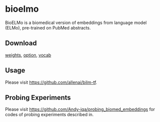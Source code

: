 # bioelmo
BioELMo is a biomedical version of embeddings from language model (ELMo), pre-trained on PubMed abstracts.

## Download
[weights](https://drive.google.com/file/d/1CHRd5YQrt3ys64WfJkJR1KX72-2CaT4I/view?usp=sharing), [option](https://drive.google.com/file/d/19sLZ1NhUtD_bMgTstSRWoVDx6Vm-T8Qt/view?usp=sharing), [vocab](https://drive.google.com/file/d/15cXEVoRhUQ9oBnHVFP3nx6GQozczgxgP/view?usp=sharing)

## Usage
Please visit https://github.com/allenai/bilm-tf.

## Probing Experiments
Please visit https://github.com/Andy-jqa/probing_biomed_embeddings for codes of probing experiments described in.
